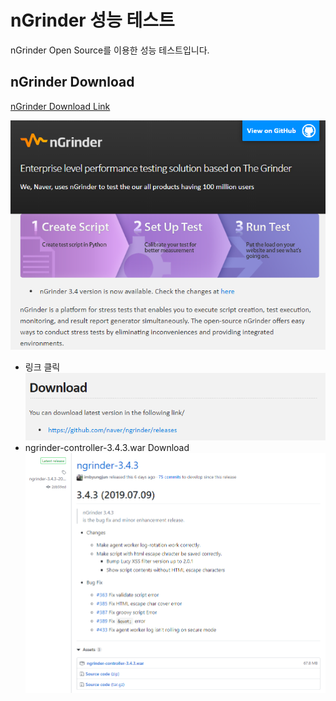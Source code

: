 # nGrinder 성능 테스트

nGrinder Open Source를 이용한 성능 테스트입니다.

## nGrinder Download
 [nGrinder Download Link](https://naver.github.io/ngrinder/)<br>

![ngrinder_link](..\image\ngrinder_link.png)
- 링크 클릭
![ngrinder_download_open](..\image\ngrinder_download_open.png)
- ngrinder-controller-3.4.3.war Download
![ngrinder_download](..\image\ngrinder_download.png)